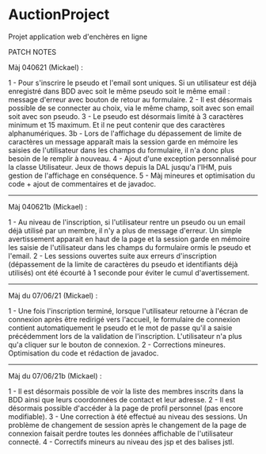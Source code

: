 # AuctionProject
 Projet application web d'enchères en ligne
 
PATCH NOTES
 
Màj 040621 (Mickael) :
 
1 - Pour s'inscrire le pseudo et l'email sont uniques. Si un utilisateur est déjà enregistré dans BDD avec soit le même pseudo soit le même email : message d'erreur avec bouton de retour au formulaire.
2 - Il est désormais possible de se connecter au choix, via le même champ, soit avec son email soit avec son pseudo.
3 - Le pseudo est désormais limité à 3 caractères minimum et 15 maximum. Et il ne peut contenir que des caractères alphanumériques.
3b - Lors de l'affichage du dépassement de limite de caractères un message apparaît mais la session garde en mémoire les saisies de l'utilisateur dans les champs du formulaire, il n'a donc plus besoin de le remplir à nouveau.
4 - Ajout d'une exception personnalisé pour la classe Utilisateur. Jeux de thows depuis la DAL jusqu'a l'IHM, puis gestion de l'affichage en conséquence.
5 - Màj mineures et optimisation du code + ajout de commentaires et de javadoc.

*************************************

Màj 040621b (Mickael) :

1 - Au niveau de l'inscription, si l'utilisateur rentre un pseudo ou un email déjà utilisé par un membre, il n'y a plus de message d'erreur. Un simple avertissement apparait en haut de la page et la session garde en mémoire les saisie de l'utilisateur dans les champs du formulaire ormis le pseudo et l'email.
2 - Les sessions ouvertes suite aux erreurs d'inscription (dépassement de la limite de caractères du pseudo et identifiants déjà utilisés) ont été écourté à 1 seconde pour éviter le cumul d'avertissement.

*************************************

Màj du 07/06/21 (Mickael) :

1 - Une fois l'inscription terminé, lorsque l'utilisateur retourne à l'écran de connexion après être redirigé vers l'accueil, le formulaire de connexion contient automatiquement le pseudo et le mot de passe qu'il a saisie précédemment lors de la validation de l'inscription. L'utilisateur n'a plus qu'a cliquer sur le bouton de connexion.
2 - Corrections mineures. Optimisation du code et rédaction de javadoc.

*************************************

Màj du 07/06/21b (Mickael) :

1 - Il est désormais possible de voir la liste des membres inscrits dans la BDD ainsi que leurs coordonnées de contact et leur adresse.
2 - Il est désormais possible d'accéder à la page de profil personnel (pas encore modifiable).
3 - Une correction à été effectué au niveau des sessions. Un problème de changement de session après le changement de la page de connexion faisait perdre toutes les données affichable de l'utilisateur connecté.
4 - Correctifs mineurs au niveau des jsp et des balises jstl.